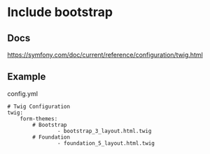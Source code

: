 # Include bootstrap
## Docs
https://symfony.com/doc/current/reference/configuration/twig.html

## Example
config.yml
```
# Twig Configuration
twig:
    form-themes:
        # Bootstrap        
                - bootstrap_3_layout.html.twig
        # Foundation
                - foundation_5_layout.html.twig
```
